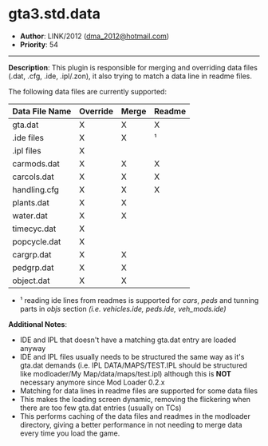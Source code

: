 gta3.std.data
=========================================================================
 + __Author__:   LINK/2012 (<dma_2012@hotmail.com>)
 + __Priority__: 54

*************************************************************************

__Description__:
 This plugin is responsible for merging and overriding data files (.dat, .cfg, .ide, .ipl/.zon),
 it also trying to match a data line in readme files.

The following data files are currently supported:

| Data File Name | Override | Merge | Readme |
|----------------|--------- |-------|--------|
| gta.dat        |    X     |   X   |   X    |
| .ide files     |    X     |   X   |   ¹    |
| .ipl files     |    X     |       |        |
| carmods.dat    |    X     |   X   |   X    |
| carcols.dat    |    X     |   X   |   X    |
| handling.cfg   |    X     |   X   |   X    |
| plants.dat     |    X     |   X   |        |
| water.dat      |    X     |   X   |        |
| timecyc.dat    |    X     |       |        |
| popcycle.dat   |    X     |       |        |
| cargrp.dat     |    X     |   X   |        |
| pedgrp.dat     |    X     |   X   |        |
| object.dat     |    X     |   X   |        |

 + ¹ reading ide lines from readmes is supported for *cars*, *peds* and tunning parts in *objs* section _(i.e. vehicles.ide, peds.ide, veh_mods.ide)_
    

__Additional Notes__:
   * IDE and IPL that doesn't have a matching gta.dat entry are loaded anyway
   * IDE and IPL files usually needs to be structured the same way as it's gta.dat demands
      (i.e. IPL DATA/MAPS/TEST.IPL should be structured like modloader/My Map/data/maps/test.ipl)
      although this is **NOT** necessary anymore since Mod Loader 0.2.x
   * Matching for data lines in readme files are supported for some data files
   * This makes the loading screen dynamic, removing the flickering when there are too few gta.dat entries (usually on TCs)
   * This performs caching of the data files and readmes in the modloader directory, giving a better performance in
     not needing to merge data every time you load the game.



